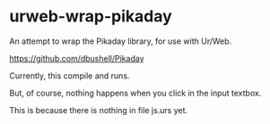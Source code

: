 # urweb-wrap-pikaday

An attempt to wrap the Pikaday library, for use with Ur/Web.

https://github.com/dbushell/Pikaday

Currently, this compile and runs.

But, of course, nothing happens when you click in the input textbox.

This is because there is nothing in file js.urs yet.


